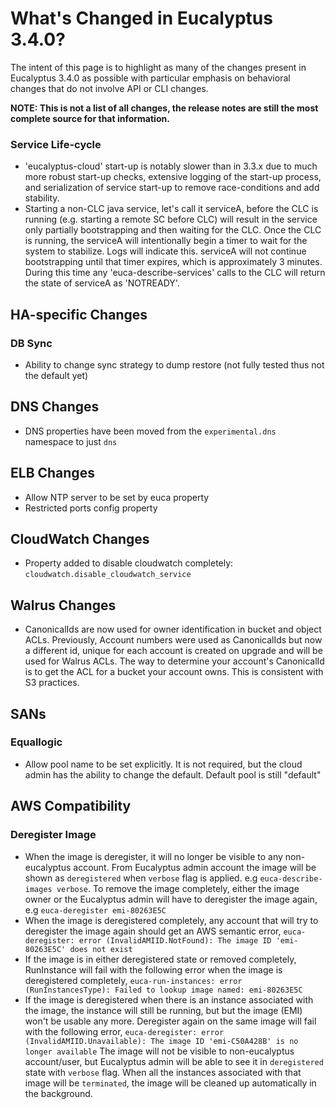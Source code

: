 # What's Changed in Eucalyptus 3.4.0?

The intent of this page is to highlight as many of the changes present in Eucalyptus 3.4.0 as possible with particular emphasis on behavioral changes that do not involve API or CLI changes.

**NOTE: This is not a list of all changes, the release notes are still the most complete source for that information.**

### Service Life-cycle
* 'eucalyptus-cloud' start-up is notably slower than in 3.3.x due to much more robust start-up checks, extensive logging of the start-up process, and serialization of service start-up to remove race-conditions and add stability.
* Starting a non-CLC java service, let's call it serviceA, before the CLC is running (e.g. starting a remote SC before CLC) will result in the service only partially bootstrapping and then waiting for the CLC. Once the CLC is running, the serviceA will intentionally begin a timer to wait for the system to stabilize. Logs will indicate this. serviceA will not continue bootstrapping until that timer expires, which is approximately 3 minutes. During this time any 'euca-describe-services' calls to the CLC will return the state of serviceA as 'NOTREADY'.

## HA-specific Changes

### DB Sync
* Ability to change sync strategy to dump restore (not fully tested thus not the default yet)

## DNS Changes
* DNS properties have been moved from the ```experimental.dns``` namespace to just ```dns```

## ELB Changes
* Allow NTP server to be set by euca property
* Restricted ports config property

## CloudWatch Changes
* Property added to disable cloudwatch completely: ```cloudwatch.disable_cloudwatch_service```

## Walrus Changes
* CanonicalIds are now used for owner identification in bucket and object ACLs. Previously, Account numbers were used as CanonicalIds but now a different id, unique for each account is created on upgrade and will be used for Walrus ACLs. The way to determine your account's CanonicalId is to get the ACL for a bucket your account owns. This is consistent with S3 practices.

## SANs
### Equallogic
* Allow pool name to be set explicitly. It is not required, but the cloud admin has the ability to change the default. Default pool is still "default"

## AWS Compatibility
### Deregister Image
* When the image is deregister, it will no longer be visible to any non-eucalyptus account. From Eucalyptus admin account the image will be shown as ``deregistered`` when ``verbose`` flag is applied. e.g ``euca-describe-images verbose``. To remove the image completely, either the image owner or the Eucalyptus admin will have to deregister the image again, e.g ``euca-deregister emi-80263E5C``
* When the image is deregistered completely, any account that will try to deregister the image again should get an AWS semantic error,
``euca-deregister: error (InvalidAMIID.NotFound): The image ID 'emi-80263E5C' does not exist``
* If the image is in either deregistered state or removed completely, RunInstance will fail with the following error when the image is deregistered completely,
``euca-run-instances: error (RunInstancesType): Failed to lookup image named: emi-80263E5C``
* If the image is deregistered when there is an instance associated with the image, the instance will still be running, but but the image (EMI) won't be usable any more. Deregister again on the same image will fail with the following error,
``euca-deregister: error (InvalidAMIID.Unavailable): The image ID 'emi-C50A428B' is no longer available``
The image will not be visible to non-eucalyptus account/user, but Eucalyptus admin will be able to see it in ``deregistered`` state with ``verbose`` flag. When all the instances associated with that image will be ``terminated``, the image will be cleaned up automatically in the background.
